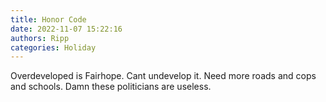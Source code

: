 ```yaml
---
title: Honor Code
date: 2022-11-07 15:22:16
authors: Ripp
categories: Holiday
---
```


 Overdeveloped is Fairhope. Cant undevelop it. Need more roads and cops and schools. Damn these politicians are useless.